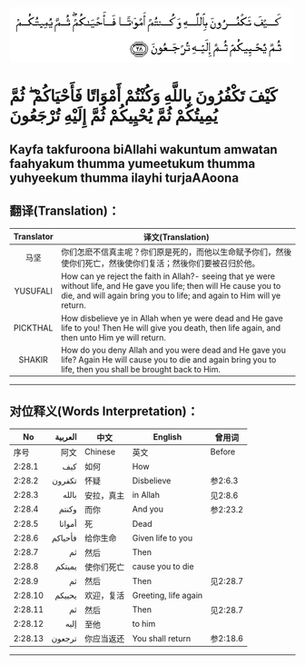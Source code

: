 ![002:028](images/002_028.gif)

#  كَيْفَ تَكْفُرُونَ بِاللَّهِ وَكُنْتُمْ أَمْوَاتًا فَأَحْيَاكُمْ ۖ ثُمَّ يُمِيتُكُمْ ثُمَّ يُحْيِيكُمْ ثُمَّ إِلَيْهِ تُرْجَعُونَ 

## Kayfa takfuroona biAllahi wakuntum amwatan faahyakum thumma yumeetukum thumma yuhyeekum thumma ilayhi turjaAAoona

## 翻译(Translation)：

| Translator | 译文(Translation)                                            |
|:----------:| ------------------------------------------------------------ |
| 马坚       | 你们怎麽不信真主呢？你们原是死的，而他以生命赋予你们，然後使你们死亡，然後使你们复活；然後你们要被召归於他。 |
| YUSUFALI   | How can ye reject the faith in Allah?- seeing that ye were without life, and He gave you life; then will He cause you to die, and will again bring you to life; and again to Him will ye return. |
| PICKTHAL   | How disbelieve ye in Allah when ye were dead and He gave life to you! Then He will give you death, then life again, and then unto Him ye will return. |
| SHAKIR     | How do you deny Allah and you were dead and He gave you life? Again He will cause you to die and again bring you to life, then you shall be brought back to Him. |

---

## 对位释义(Words Interpretation)：

| No      | العربية | 中文       | English              | 曾用词   |
| ------- | -------:| ---------- | -------------------- | -------- |
| 序号    | 阿文    | Chinese    | 英文                 | Before   |
| 2:28.1  | كيف     | 如何       | How                  |          |
| 2:28.2  | تكفرون  | 怀疑       | Disbelieve           | 参2:6.3  |
| 2:28.3  | بالله   | 安拉，真主 | in Allah             | 见2:8.6  |
| 2:28.4  | وكنتم   | 而你       | And you              | 参2:23.2 |
| 2:28.5  | أمواتا  | 死         | Dead                 |          |
| 2:28.6  | فأحياكم | 给你生命   | Given life to you    |          |
| 2:28.7  | ثم      | 然后       | Then                 |          |
| 2:28.8  | يميتكم  | 使你们死亡 | cause you to die     |          |
| 2:28.9  | ثم      | 然后       | Then                 | 见2:28.7 |
| 2:28.10 | يحييكم  | 欢迎，复活 | Greeting, life again |          |
| 2:28.11 | ثم      | 然后       | Then                 | 见2:28.7 |
| 2:28.12 | إليه    | 至他       | to him               |          |
| 2:28.13 | ترجعون  | 你应当返还 | You shall return     | 参2:18.6 |

---
